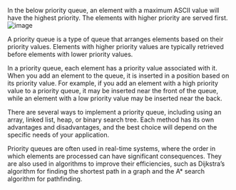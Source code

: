 In the below priority queue, an element with a maximum ASCII value will have the highest priority. The elements with higher priority are served first. 
![image](https://github.com/harshsrivastava05/dsa-codes/assets/130855160/5082f712-14d3-4557-a546-46ac2662aedc)


A priority queue is a type of queue that arranges elements based on their priority values. Elements with higher priority values are typically retrieved before elements with lower priority values.

In a priority queue, each element has a priority value associated with it. When you add an element to the queue, it is inserted in a position based on its priority value. For example, if you add an element with a high priority value to a priority queue, it may be inserted near the front of the queue, while an element with a low priority value may be inserted near the back.

There are several ways to implement a priority queue, including using an array, linked list, heap, or binary search tree. Each method has its own advantages and disadvantages, and the best choice will depend on the specific needs of your application.

Priority queues are often used in real-time systems, where the order in which elements are processed can have significant consequences. They are also used in algorithms to improve their efficiencies, such as Dijkstra’s algorithm for finding the shortest path in a graph and the A* search algorithm for pathfinding.
